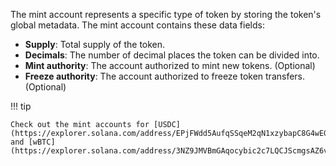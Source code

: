 The mint account represents a specific type of token by storing the token's global metadata. The mint account contains these data fields:

- **Supply**: Total supply of the token.
- **Decimals**: The number of decimal places the token can be divided into.
- **Mint authority**: The account authorized to mint new tokens. (Optional)
- **Freeze authority**: The account authorized to freeze token transfers. (Optional)


!!! tip

    Check out the mint accounts for [USDC](https://explorer.solana.com/address/EPjFWdd5AufqSSqeM2qN1xzybapC8G4wEGGkZwyTDt1v) and [wBTC](https://explorer.solana.com/address/3NZ9JMVBmGAqocybic2c7LQCJScmgsAZ6vQqTDzcqmJh).
